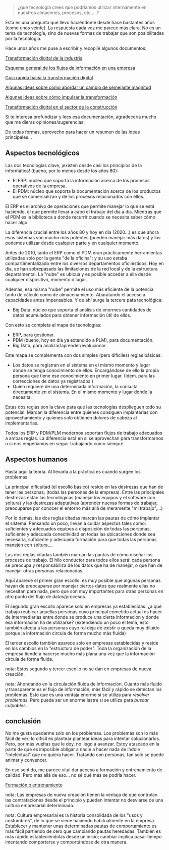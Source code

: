 >¿qué tecnología crees que podríamos utilizar internamente en nuestros almacenes, procesos, etc…..?

Esta es una pregunta que llevo haciéndome desde hace bastantes años (como unos veinte). La respuesta cada vez me parece más clara. No es un tema de tecnología, sino de nuevas formas de trabajar que son posibilitadas por la tecnología.

Hace unos años me puse a escribir y recopilé algunos documentos:

[Transformación digital de la industria](https://www.susosise.es/documentos/Transformacion_digital_de_la_industria.pdf)

[Esquema general de los flujos de información en una empresa](https://www.susosise.es/documentos/Empresa_4.0_-_Esquema_general_de_los_flujos_de_informacion_en_una_empresa_digitalizada.png)

[Guia rápida hacia la transformación digital](https://github.com/JuanMuruaOlalde/TransformacionDigital/blob/main/Guia_r%C3%A1pida_hacia_la_transformaci%C3%B3n_digital.md)

[Algunas ideas sobre cómo abordar un cambio de semejante magnitud](https://www.susosise.es/documentos/ensayo_-_como_abordar_un_cambio_de_semejante_magnitud.pdf)

[Algunas ideas sobre cómo impulsar la transformación](https://www.susosise.es/documentos/ensayo_-_como_impulsar_la_transformacion_digital.pdf)

[Transformación digital en el sector de la construcción](https://www.susosise.es/documentos/Industrializacion_y_transformacion_digital_de_la_construccion.pdf)

Si te interesa profundizar y lees esa documentación, agradecería mucho que me dieras opiniones/sugerencias.


De todas formas, aprovecho para hacer un resumen de las ideas principales...

## Aspectos tecnológicos

Las dos tecnologías clave, ¡existen desde casi los principios de la informática! (bueno, por lo menos desde los años 80):

- El ERP: núcleo que soporta la información acerca de los procesos operativos de la empresa.
- El PDM: núcleo que soporta la documentación acerca de los productos que se comercializan y de los procesos relacionados con ellos.

El ERP es el archivo de operaciones que permite manejar lo que se está haciendo, el que permite llevar a cabo el trabajo del día a día. Mientras que el PDM es la biblioteca a donde recurrir cuando se necesita saber cómo hacer algo.

La diferencia crucial entre los años 80 y hoy en día (2020...) es que ahora esos sistemas son mucho más potentes (pueden manejar más datos) y los podemos utilizar desde cualquier parte y en cualquier momento. 

Antes de 2010, tanto el ERP como el PDM eran prácticamente herramientas utilizadas solo por la gente "de la oficina"; y su uso estaba compartimentalizado entre los diversos departamentos oficinísticos. Hoy en día, se han sobrepasado las limitaciones de la red local y de la estructura departamental. La "nube" es ubicua y es posible acceder a ella desde cualquier dispositivo, momento o lugar.

Además, esa misma "nube" permite el uso más eficiente de la potencia tanto de cálculo como de almacenamiento. Abaratando el acceso a capacidades antes impensables. Y de ahí surge la tercera pata tecnológica:

- Big Data: núcleo que soporta el análisis de enormes cantidades de datos acumulados para obtener información útil de ellos.

Con esto se completa el mapa de tecnologías:

- ERP, para gestionar.
- PDM (bueno, hoy en día ya extendido a PLM), para documentación.
- Big Data, para analizar/aprender/evolucionar.

Este mapa se complementa con dos simples (pero difíciles) reglas básicas: 

- Los datos se registran en el sistema en el mismo momento y lugar donde se tenga conocimiento de ellos. Encargándose de ello la propia persona que tiene ese conocimiento en primer lugar. (Idem. para las correcciones de datos ya registrados.)
- Quien requiere de una determinada información, la consulta directamente en el sistema. En el mismo momento y lugar donde la necesita.

Estas dos reglas son la clave para que las tecnologías desplieguen todo su potencial. Marcan la diferencia entre quienes consiguen implantarlas con aprovechamiento y quienes solo obtienen dolores de cabeza al implementarlas.

Todos los ERP y PDM/PLM modernos soportan flujos de trabajo adecuados a ambas reglas. La diferencia está en si se aprovechan para transformarnos o si nos empeñamos en seguir trabajando como siempre.

## Aspectos humanos

Hasta aquí la teoria. Al llevarla a la práctica es cuando surgen los problemas. 

La principal dificultad (el escollo básico) reside en las destrezas que han de tener las personas; (todas las personas de la empresa). Entre las principales destrezas están las  tecnológicas (manejar los equipos y el software con soltura) y las destrezas adaptativas (aprender nuevas formas de trabajar, preocuparse por conocer el entorno más allá de meramente "mi trabajo",...)

Por lo demás, las dos reglas citadas marcan las pautas de cómo implantar el sistema. Pensando un poco, llevan a cuidar aspectos tales como: suficientes y adecuados equipos a disposición de todas las personas, suficiente y adecuada conectividad en todas las ubicaciones donde sea necesaria, suficiente y adecuada formación para que todas las personas manejen con soltura,... 

Las dos reglas citadas también marcan las pautas de cómo diseñar los procesos de trabajo. El hilo conductor para todos ellos será: cada persona se preocupa y responsabiliza de los datos que ha de manejar, o que han de manejar otras personas relacionadas..

Aquí aparece el primer gran escollo: es muy posible que algunas personas hayan de preocuparse por manejar ciertos datos que realmente ellas no necesitan para nada, pero que son muy importantes para otras personas en otro punto del flujo de datos/procesos.

El segundo gran escollo aparece solo en empresas ya establecidas: ¿a qué trabajo reubicar aquellas personas cuyo principal cometido actual es hacer de intermediarias entre donde se produce una cierta información y donde esa información ha de utilizarse? (extendiendo un poco el tema, esto también afecta a las personas cuyo rol deja de existir o queda muy diluido porque la información circula de forma mucho más fluida)

El tercer escollo también aparece solo en empresas establecidas y reside en los cambios en la "estructura de poder". Toda la organización de la empresa tiende a hacerse mucho más plana una vez que la información circula de forma fluida.

nota: Estos segundo y tercer escollo no se dan en empresas de nueva creación.

nota:
Ahondando en la circulación fluida de información. Cuanto más fluido y transparente es el flujo de información, más fácil y rápido se detectan los problemas. Esto que es una ventaja enorme si se utiliza para *resolver problemas*. Pero puede ser un enorme lastre si se utiliza para *buscar culpables*. 


## conclusión

No me gusta quedarme solo en los problemas. Los problemas son lo más fácil de ver; lo difícil es plantear plantear ideas para intentar solucionarlos. Pero, por más vueltas que le doy, no llego a avanzar. Estoy atascado en la parte de que es imposible obligar a nadie a hacer nada de índole "intelectual" que no quiera hacer. Tratando con personas, tan solo se puede animar y convencer.

En ese sentido, me parece vital dar acceso a formación y entrenamiento de calidad. Pero más allá de eso... no sé qué más se podría hacer.

[Formación o entrenamiento](https://github.com/JuanMuruaOlalde/TransformacionDigital/blob/main/Formacion%20o%20Entrenamiento.md)

nota: Las empresas de nueva creación tienen la ventaja de que controlan las contrataciones desde el principio y pueden intentar no desviarse de una cultura empresarial determinada.

nota: 
Cultura empresarial es la historia consolidada de los "usos y costumbres", de lo que se viene haciendo habitualmente en la empresa. 
Establecer y mantener unas determinadas pautas de comportamiento es más fácil partiendo de cero que cambiando pautas heredadas. También es más rápido estableciéndolas desde un inicio; cambiar implica pasar tiempo intentando comportarse y comportándose de otra manera.
